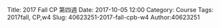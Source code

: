 Title: 2017 Fall CP 第四週
Date: 2017-10-05 12:00
Category: Course
Tags: 2017fall, CP,w4
Slug: 40623251-2017-fall-cpb-w4
Author:40623251



<!-- PELICAN_END_SUMMARY -->

